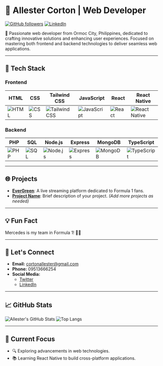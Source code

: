 # 🌌 Allester Corton | Web Developer
[![GitHub followers](https://img.shields.io/github/followers/your-username?style=social)](https://github.com/your-username)
[![LinkedIn](https://img.shields.io/badge/LinkedIn-Connect-blue?style=flat&logo=linkedin)](https://www.linkedin.com/in/your-linkedin-profile)

🌟 Passionate web developer from Ormoc City, Philippines, dedicated to crafting innovative solutions and enhancing user experiences. Focused on mastering both frontend and backend technologies to deliver seamless web applications.

---

## 🚀 Tech Stack

### Frontend
| HTML  | CSS  | Tailwind CSS  | JavaScript  | React  | React Native  |
|-------|------|---------------|-------------|--------|----------------|
| ![HTML](https://img.shields.io/badge/HTML-E34F26?style=flat-square&logo=html5&logoColor=white) | ![CSS](https://img.shields.io/badge/CSS-1572B6?style=flat-square&logo=css3&logoColor=white) | ![Tailwind CSS](https://img.shields.io/badge/Tailwind_CSS-38B2AC?style=flat-square&logo=tailwind-css&logoColor=white) | ![JavaScript](https://img.shields.io/badge/JavaScript-F7DF1E?style=flat-square&logo=javascript&logoColor=black) | ![React](https://img.shields.io/badge/React-61DAFB?style=flat-square&logo=react&logoColor=black) | ![React Native](https://img.shields.io/badge/React_Native-61DAFB?style=flat-square&logo=react-native&logoColor=black) |

### Backend
| PHP  | SQL  | Node.js  | Express  | MongoDB  | TypeScript  |
|------|------|-----------|----------|----------|--------------|
| ![PHP](https://img.shields.io/badge/PHP-777BB4?style=flat-square&logo=php&logoColor=white) | ![SQL](https://img.shields.io/badge/SQL-4479A1?style=flat-square&logo=mysql&logoColor=white) | ![Node.js](https://img.shields.io/badge/Node.js-339933?style=flat-square&logo=node.js&logoColor=white) | ![Express](https://img.shields.io/badge/Express-000000?style=flat-square&logo=express&logoColor=white) | ![MongoDB](https://img.shields.io/badge/MongoDB-47A248?style=flat-square&logo=mongodb&logoColor=white) | ![TypeScript](https://img.shields.io/badge/TypeScript-3178C6?style=flat-square&logo=typescript&logoColor=white) |

---

## 🌐 Projects
- **[EverGreen](https://evergreenstreams.vercel.app/)**: A live streaming platform dedicated to Formula 1 fans. 
- **[Project Name](#)**: Brief description of your project. *(Add more projects as needed)*

---

## 💡 Fun Fact
Mercedes is my team in Formula 1! 🚗💨 

---

## 🤝 Let's Connect
- **Email:** [cortonallester@gmail.com](mailto:cortonallester@gmail.com)
- **Phone:** 09513666254
- **Social Media:** 
  - [Twitter](#)
  - [LinkedIn](https://www.linkedin.com/in/your-linkedin-profile)

---

## 📈 GitHub Stats
![Allester's GitHub Stats](https://github-readme-stats.vercel.app/api?username=your-username&show_icons=true&hide_title=true&count_private=true&theme=radical)
![Top Langs](https://github-readme-stats.vercel.app/api/top-langs/?username=your-username&layout=compact&theme=radical)

---

## 📅 Current Focus
- 🔍 Exploring advancements in web technologies.
- 📚 Learning React Native to build cross-platform applications.

